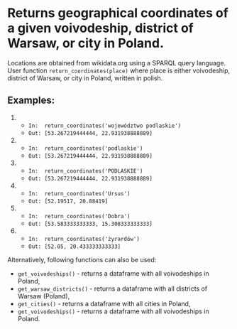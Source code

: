 Returns geographical coordinates of a given voivodeship, district of Warsaw, or city in Poland.
==============

Locations are obtained from wikidata.org using a SPARQL query language.
User function ```return_coordinates(place)``` where place is either voivodeship, district of Warsaw, or city in Poland, written in polish. 

Examples:
--------
1. 
    * ```In:  return_coordinates('województwo podlaskie')```
    * ```Out: [53.267219444444, 22.931938888889]```
   
2.
    * ```In:  return_coordinates('podlaskie')```
    * ```Out: [53.267219444444, 22.931938888889]```
3.
    * ```In:  return_coordinates('PODLASKIE')```
    * ```Out: [53.267219444444, 22.931938888889]```
4.
    * ```In:  return_coordinates('Ursus')```
    * ```Out: [52.19517, 20.88419]```
5.
    * ```In:  return_coordinates('Dobra')```
    * ```Out: [53.583333333333, 15.308333333333]```
6.
    * ```In:  return_coordinates('żyrardów')```
    * ```Out: [52.05, 20.433333333333]```    
    
    
Alternatively, following functions can also be used:
* ```get_voivodeships()``` - returns a dataframe with all voivodeships in Poland,
* ```get_warsaw_districts()``` - returns a dataframe with all districts of Warsaw (Poland),
* ```get_cities()``` - returns a dataframe with all cities in Poland,
* ```get_voivodeships()``` - returns a dataframe with all voivodeships in Poland.    
